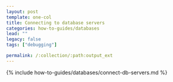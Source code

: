 ```yaml
---
layout: post
template: one-col
title: Connecting to database servers
categories: how-to-guides/databases
lead: ""
legacy: false
tags: ["debugging"]

permalink: /:collection/:path:output_ext
---
```

{% include how-to-guides/databases/connect-db-servers.md %}